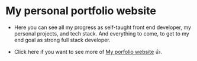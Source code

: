# My personal portfolio website

- Here you can see all my progress as self-taught front end developer, my personal projects, and tech stack. And everything to come, to get to my end goal as strong full stack developer.

- Click here if you want to see more of [My porfolio website](https://ericpatricioportfolio.tech/) 👍.

<!-- <img src="dist/images/portfolio-website-desktop01.png" alt="website screenshot" width="800"> -->
